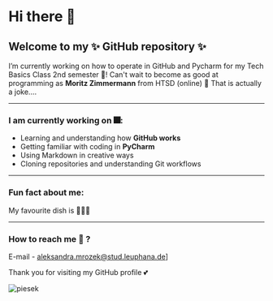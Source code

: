 # Hi there 👋
## Welcome to my ✨ GitHub repository ✨

I’m currently working on how to operate in GitHub and Pycharm for my Tech Basics Class 2nd semester 🚀! 
Can't wait to become as good at programming as **Moritz Zimmermann** from HTSD (online) 💊 
That is actually a joke.... 

---

### I am currently working on 🎆:
- Learning and understanding how **GitHub works**
- Getting familiar with coding in **PyCharm**
- Using Markdown in creative ways
- Cloning repositories and understanding Git workflows

---

### Fun fact about me:
My favourite dish is 🥟🥟🥟

---

### How to reach me 📮 ?
E-mail - aleksandra.mrozek@stud.leuphana.de]

Thank you for visiting my GitHub profile 💕


![piesek](https://media0.giphy.com/media/v1.Y2lkPTc5MGI3NjExNGZpeTV0M2hjMTFwZnRpZzhhOWMwcGN2YTB6dGx6d2ZuZXo1d242OCZlcD12MV9pbnRlcm5hbF9naWZfYnlfaWQmY3Q9Zw/1d7F9xyq6j7C1ojbC5/giphy.gif)







<!--
**aleksandramrozek/aleksandramrozek** is a ✨ _special_ ✨ repository because its `README.md` (this file) appears on your GitHub profile.

Here are some ideas to get you started:

- 🔭 I’m currently working on ... learning this programme!
- 🌱 I’m currently learning ... how to operate in PyCharm and GitHub
- 👯 I’m looking to collaborate on ... 
- 🤔 I’m looking for help with ...
- 💬 Ask me about ...
- 📫 How to reach me: ...
- 😄 Pronouns: ...
- ⚡ Fun fact: ...
-->
